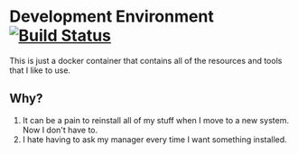 # Development Environment [![Build Status](https://travis-ci.com/Llcoolsouder/DevelopmentEnvironment.svg?branch=master)](https://travis-ci.com/Llcoolsouder/DevelopmentEnvironment)
This is just a docker container that contains all of the resources and tools that I like to use.

## Why?
1. It can be a pain to reinstall all of my stuff when I move to a new system. Now I don't have to.
2. I hate having to ask my manager every time I want something installed.
